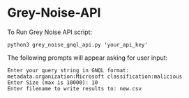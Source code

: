 # Grey-Noise-API

To Run Grey Noise API script:

    python3 grey_noise_gnql_api.py 'your_api_key'
    
The following prompts will appear asking for user input:
    
    Enter your query string in GNQL format: metadata.organization:Microsoft classification:malicious
    Enter Size (max is 10000): 10
    Enter filename to write results to: new.csv
